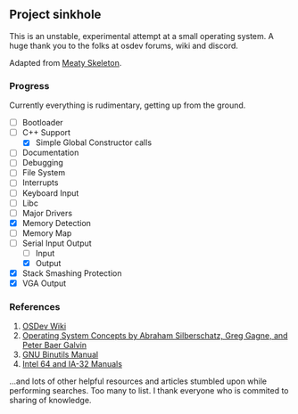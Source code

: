 ## Project sinkhole

This is an unstable, experimental attempt at a small operating system.
A huge thank you to the folks at osdev forums, wiki and discord.

Adapted from [Meaty Skeleton](https://wiki.osdev.org/Meaty_Skeleton).

### Progress

Currently everything is rudimentary, getting up from the ground.

- [ ] Bootloader
- [ ] C++ Support
  - [x] Simple Global Constructor calls
- [ ] Documentation
- [ ] Debugging
- [ ] File System
- [ ] Interrupts
- [ ] Keyboard Input
- [ ] Libc
- [ ] Major Drivers
- [x] Memory Detection
- [ ] Memory Map
- [ ] Serial Input Output
  - [ ] Input
  - [x] Output
- [x] Stack Smashing Protection
- [x] VGA Output

### References
1. [OSDev Wiki](https://wiki.osdev.com/)
2. [Operating System Concepts by Abraham Silberschatz, Greg Gagne, and Peter Baer Galvin](https://g.co/kgs/BieKkyc)
3. [GNU Binutils Manual](https://sourceware.org/binutils/docs/)
4. [Intel 64 and IA-32 Manuals](https://www.intel.com/content/www/us/en/developer/articles/technical/intel-sdm.html)

...and lots of other helpful resources and articles stumbled upon while
performing searches. Too many to list. I thank everyone who is commited to
sharing of knowledge.